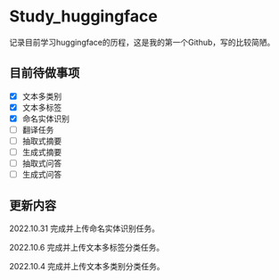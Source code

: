 # Study_huggingface
记录目前学习huggingface的历程，这是我的第一个Github，写的比较简陋。

## 目前待做事项
- [x] 文本多类别 
- [X] 文本多标签
- [X] 命名实体识别
- [ ] 翻译任务
- [ ] 抽取式摘要
- [ ] 生成式摘要
- [ ] 抽取式问答
- [ ] 生成式问答

## 更新内容
2022.10.31 完成并上传命名实体识别任务。

2022.10.6 完成并上传文本多标签分类任务。

2022.10.4 完成并上传文本多类别分类任务。
